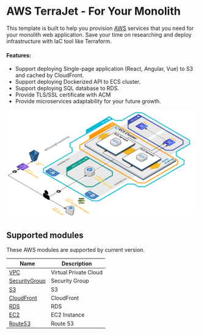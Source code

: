 # AWS TerraJet - For Your Monolith

 This template is built to help you provision [AWS](https://aws.amazon.com/) services that you need for your monolith web application. Save your time on researching and deploy infrastructure with IaC tool like Terraform.
#### Features:
- Support deploying Single-page application (React, Angular, Vue) to S3 and cached by CloudFront.
- Support deploying Dockerized API to ECS cluster.
- Support deploying SQL database to RDS.
- Provide TLS/SSL certificate with ACM
- Provide microservices adaptability for your future growth.

![diagram](images/diagram.png)

## Supported modules

These AWS modules are supported by current version.

| Name                | Description           |
| ------------------- | --------------------- |
| [VPC][vpc]          | Virtual Private Cloud |
| [SecurityGroup][sg] | Security Group        |
| [S3][s3]            | S3                    |
| [CloudFront][cf]    | CloudFront            |
| [RDS][rds]          | RDS                   |
| [EC2][ec2]          | EC2 Instance          |
| [Route53][r53]      | Route 53              |

[aws]: https://aws.amazon.com/

[vpc]: ./modules/vpc
[sg]: ./modules/security-group
[s3]: ./modules/s3
[cf]: ./modules/cloudfront
[rds]: ./modules/rds
[ec2]: ./modules/ec2
[r53]: ./modules/route-53

[mp]: ./provider.tf
[mm]: ./main.tf
[mo]: ./outputs.tf
